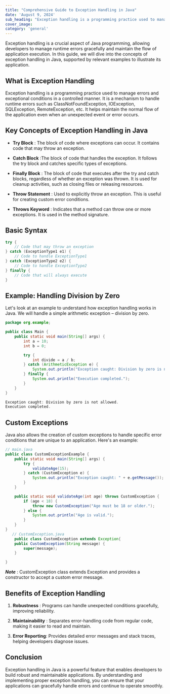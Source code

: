 ```yaml
---
title: "Comprehensive Guide to Exception Handling in Java"
date: 'August 9, 2024'
sub_heading: "Exception handling is a programming practice used to manage errors and exceptional conditions in a controlled manner."
cover_image: 
category: 'general'
---
```



Exception handling is a crucial aspect of Java programming, allowing developers to manage runtime errors gracefully and maintain the flow of application execution. In this guide, we will dive into the concepts of exception handling in Java, supported by relevant examples to illustrate its application.

## What is Exception Handling

Exception handling is a programming practice used to manage errors and exceptional conditions in a controlled manner. It is a mechanism to handle runtime errors such as ClassNotFoundException, IOException, SQLException, RemoteException, etc. It helps maintain the normal flow of the application even when an unexpected event or error occurs.

## Key Concepts of Exception Handling in Java

*  **Try Block** : The block of code where exceptions can occur. It contains code that may throw an exception.

* **Catch Block** :The block of code that handles the exception. It follows the try block and catches specific types of exceptions.

* **Finally Block** : The block of code that executes after the try and catch blocks, regardless of whether an exception was thrown. It is used for cleanup activities, such as closing files or releasing resources.

* **Throw Statement** : Used to explicitly throw an exception. This is useful for creating custom error conditions.

* **Throws Keyword** : Indicates that a method can throw one or more exceptions. It is used in the method signature.

## Basic Syntax

```java
try {
    // Code that may throw an exception
} catch (ExceptionType1 e1) {
    // Code to handle ExceptionType1
} catch (ExceptionType2 e2) {
    // Code to handle ExceptionType2
} finally {
    // Code that will always execute
}
```

## Example: Handling Division by Zero

Let's look at an example to understand how exception handling works in Java. We will handle a simple arithmetic exception – division by zero.

```java
package org.example;

public class Main {
    public static void main(String[] args) {
        int a = 10;
        int b = 0;

        try {
            int divide = a / b;
        } catch (ArithmeticException e) {
            System.out.println("Exception caught: Division by zero is not allowed.");
        } finally {
            System.out.println("Execution completed.");
        }
    }
}
```

```powershell
Exception caught: Division by zero is not allowed.
Execution completed.
```

## Custom Exceptions

Java also allows the creation of custom exceptions to handle specific error conditions that are unique to an application. Here's an example:

```java
// main.java
public class CustomExceptionExample {
    public static void main(String[] args) {
        try {
            validateAge(15);
        } catch (CustomException e) {
            System.out.println("Exception caught: " + e.getMessage());
        }
    }

    public static void validateAge(int age) throws CustomException {
        if (age < 18) {
            throw new CustomException("Age must be 18 or older.");
        } else {
            System.out.println("Age is valid.");
        }
    }
}
   // CustomException.java
    public class CustomException extends Exception{
    public CustomException(String message) {
        super(message);
    }

}
```

***Note*** : CustomException class extends Exception and provides a constructor to accept a custom error message.

## Benefits of Exception Handling

1. **Robustness** : Programs can handle unexpected conditions gracefully, improving reliability.

2. **Maintainability** : Separates error-handling code from regular code, making it easier to read and maintain.
3. **Error Reporting**: Provides detailed error messages and stack traces, helping developers diagnose issues.

## Conclusion

Exception handling in Java is a powerful feature that enables developers to build robust and maintainable applications. By understanding and implementing proper exception handling, you can ensure that your applications can gracefully handle errors and continue to operate smoothly.